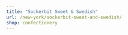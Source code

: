 ```yaml
---
title: "Sockerbit Sweet & Swedish"
url: /new-york/sockerbit-sweet-and-swedish/
shop: confectionery
---
```

